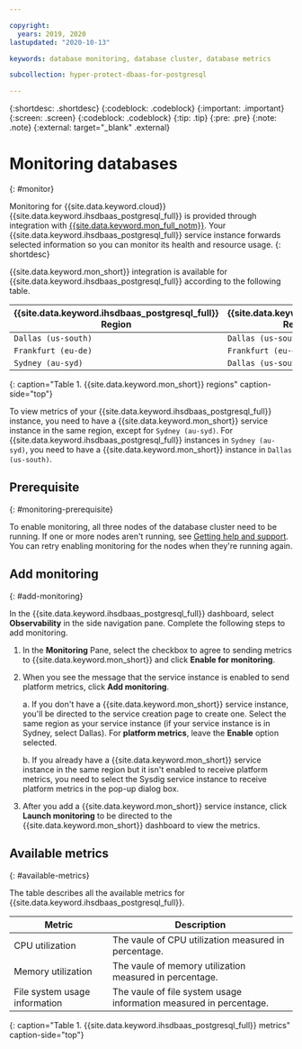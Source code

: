 ```yaml
---

copyright:
  years: 2019, 2020
lastupdated: "2020-10-13"

keywords: database monitoring, database cluster, database metrics

subcollection: hyper-protect-dbaas-for-postgresql

---
```


{:shortdesc: .shortdesc}
{:codeblock: .codeblock}
{:important: .important}
{:screen: .screen}
{:codeblock: .codeblock}
{:tip: .tip}
{:pre: .pre}
{:note: .note}
{:external: target="_blank" .external}

# Monitoring databases
{: #monitor}

Monitoring for {{site.data.keyword.cloud}} {{site.data.keyword.ihsdbaas_postgresql_full}} is provided through integration with [{{site.data.keyword.mon_full_notm}}](/docs/Monitoring-with-Sysdig?topic=Monitoring-with-Sysdig-getting-started). Your {{site.data.keyword.ihsdbaas_postgresql_full}} service instance forwards selected information so you can monitor its health and resource usage.
{: shortdesc}

{{site.data.keyword.mon_short}} integration is available for {{site.data.keyword.ihsdbaas_postgresql_full}} according to the following table.

{{site.data.keyword.ihsdbaas_postgresql_full}} Region | {{site.data.keyword.mon_short}} Region
----------|-----------
`Dallas (us-south)` | `Dallas (us-south)`
`Frankfurt (eu-de)` | `Frankfurt (eu-de)`
`Sydney (au-syd)` | `Dallas (us-south)`
{: caption="Table 1. {{site.data.keyword.mon_short}} regions" caption-side="top"}

To view metrics of your {{site.data.keyword.ihsdbaas_postgresql_full}} instance, you need to have a {{site.data.keyword.mon_short}} service instance in the same region, except for `Sydney (au-syd)`. For {{site.data.keyword.ihsdbaas_postgresql_full}} instances in `Sydney (au-syd)`, you need to have a {{site.data.keyword.mon_short}} instance in `Dallas (us-south)`.

## Prerequisite
{: #monitoring-prerequisite}

To enable monitoring, all three nodes of the database cluster need to be running. If one or more nodes aren't running, see [Getting help and support](/docs/hyper-protect-dbaas-for-postgresql?topic=hyper-protect-dbaas-for-postgresql-getting-help-and-support). You can retry enabling monitoring for the nodes when they're running again.

## Add monitoring
{: #add-monitoring}

In the {{site.data.keyword.ihsdbaas_postgresql_full}} dashboard, select **Observability** in the side navigation pane. Complete the following steps to add monitoring.

1. In the **Monitoring** Pane, select the checkbox to agree to sending metrics to {{site.data.keyword.mon_short}} and click **Enable for monitoring**.

2. When you see the message that the service instance is enabled to send platform metrics, click **Add monitoring**.
  
   a. If you don't have a {{site.data.keyword.mon_short}} service instance, you'll be directed to the service creation page to create one. Select the same region as your service instance (if your service instance is in Sydney, select Dallas). For **platform metrics**, leave the **Enable** option selected.
   
   b. If you already have a {{site.data.keyword.mon_short}} service instance in the same region but it isn't enabled to receive platform metrics, you need to select the Sysdig service instance to receive platform metrics in the pop-up dialog box.

3. After you add a {{site.data.keyword.mon_short}} service instance, click **Launch monitoring** to be directed to the {{site.data.keyword.mon_short}} dashboard to view the metrics.

## Available metrics
{: #available-metrics}

The table describes all the available metrics for {{site.data.keyword.ihsdbaas_postgresql_full}}.

| Metric | Description|
|----------|-----------|
| CPU utilization | The vaule of CPU utilization measured in percentage. |
| Memory utilization | The vaule of memory utilization measured in percentage. |
| File system usage information | The vaule of file system usage information measured in percentage. |
{: caption="Table 1. {{site.data.keyword.ihsdbaas_postgresql_full}} metrics" caption-side="top"}
